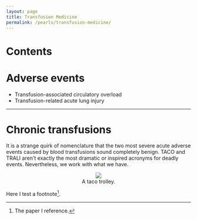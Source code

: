 ```yaml
---
layout: page
title: Transfusion Medicine
permalink: /pearls/transfusion-medicine/
---
```


# Contents
# Adverse events
* Transfusion-associated circulatory overload
* Transfusion-related acute lung injury

___  


# Chronic transfusions #
It is a strange quirk of nomenclature that the two most severe acute adverse events caused by blood transfusions sound completely benign. TACO and TRALI aren't exactly the most dramatic or inspired acronyms for deadly events. Nevertheless, we work with what we have.  

<center>
<figure>
  <img src="{{site.url}}/images/taco_trali.jpeg"/>
  <figcaption>A taco trolley.</figcaption>
</figure>
</center>  

Here I test a footnote[^1].  

[^1]: The paper I reference.